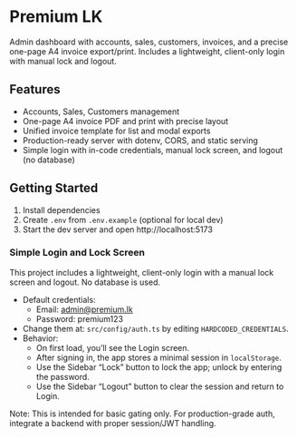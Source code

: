 # Premium LK

Admin dashboard with accounts, sales, customers, invoices, and a precise one-page A4 invoice export/print. Includes a lightweight, client-only login with manual lock and logout.

## Features

- Accounts, Sales, Customers management
- One-page A4 invoice PDF and print with precise layout
- Unified invoice template for list and modal exports
- Production-ready server with dotenv, CORS, and static serving
- Simple login with in-code credentials, manual lock screen, and logout (no database)

## Getting Started

1. Install dependencies
2. Create `.env` from `.env.example` (optional for local dev)
3. Start the dev server and open http://localhost:5173

### Simple Login and Lock Screen

This project includes a lightweight, client-only login with a manual lock screen and logout. No database is used.

- Default credentials:
	- Email: admin@premium.lk
	- Password: premium123
- Change them at: `src/config/auth.ts` by editing `HARDCODED_CREDENTIALS`.
- Behavior:
	- On first load, you’ll see the Login screen.
	- After signing in, the app stores a minimal session in `localStorage`.
	- Use the Sidebar “Lock” button to lock the app; unlock by entering the password.
	- Use the Sidebar “Logout” button to clear the session and return to Login.

Note: This is intended for basic gating only. For production-grade auth, integrate a backend with proper session/JWT handling.

